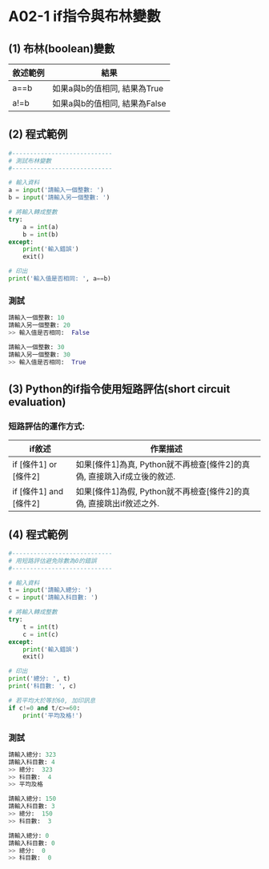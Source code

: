 # A02-1 if指令與布林變數


## (1) 布林(boolean)變數

| 敘述範例 | 結果 |
|--------|----------|
| a==b | 如果a與b的值相同, 結果為True |
| a!=b | 如果a與b的值相同, 結果為False |


## (2) 程式範例
``` python
#----------------------------
# 測試布林變數
#----------------------------

# 輸入資料
a = input('請輸入一個整數: ')
b = input('請輸入另一個整數: ')

# 將輸入轉成整數
try:
    a = int(a)
    b = int(b)
except:
    print('輸入錯誤')
    exit()

# 印出
print('輸入值是否相同: ', a==b)
```

### 測試
``` python
請輸入一個整數: 10
請輸入另一個整數: 20
>> 輸入值是否相同:  False

請輸入一個整數: 30
請輸入另一個整數: 30
>> 輸入值是否相同:  True
```


## (3) Python的if指令使用短路評估(short circuit evaluation)

### 短路評估的運作方式:

| if敘述 | 作業描述 |
|--------|----------|
| if [條件1] or [條件2] | 如果[條件1]為真, Python就不再檢查[條件2]的真偽, 直接跳入if成立後的敘述. |
| if [條件1] and [條件2] | 如果[條件1]為假, Python就不再檢查[條件2]的真偽, 直接跳出if敘述之外. | 

## (4) 程式範例
``` python
#----------------------------
# 用短路評估避免除數為0的錯誤
#----------------------------

# 輸入資料
t = input('請輸入總分: ')
c = input('請輸入科目數: ')

# 將輸入轉成整數
try:
    t = int(t)
    c = int(c)
except:
    print('輸入錯誤')
    exit()

# 印出
print('總分: ', t)
print('科目數: ', c)

# 若平均大於等於60, 加印訊息
if c!=0 and t/c>=60:
    print('平均及格!')
```

### 測試
``` python
請輸入總分: 323
請輸入科目數: 4
>> 總分:  323
>> 科目數:  4
>> 平均及格

請輸入總分: 150
請輸入科目數: 3
>> 總分:  150
>> 科目數:  3

請輸入總分: 0
請輸入科目數: 0
>> 總分:  0
>> 科目數:  0
```
